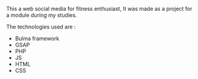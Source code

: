 This a web social media for fitness enthusiast,
It was made as a project for a module during my studies.

The technologies used are :
- Bulma framework
- GSAP
- PHP
- JS
- HTML
- CSS

